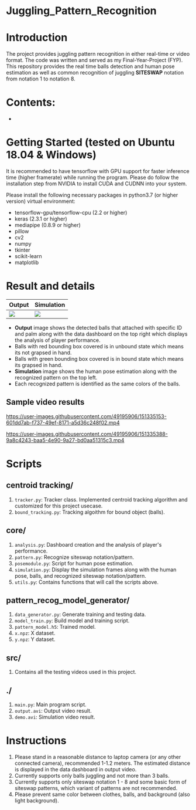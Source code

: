 # Juggling_Pattern_Recognition

# Introduction
The project provides juggling pattern recognition in either real-time or video format. The code was written and served
as my Final-Year-Project (FYP). This repository provides the real time balls detection and human pose estimation as well as common recognition of juggling **SITESWAP** notation from notation 1 to notation 8.

# Contents:
* 

# Getting Started (tested on Ubuntu 18.04 & Windows)
It is recommended to have tensorflow with GPU support for faster inference time (higher framerate) while running the program. Please do follow the installation step from NVIDIA to install CUDA and CUDNN into your system.

Please install the following necessary packages in python3.7 (or higher version) virtual environment:
* tensorflow-gpu/tensorflow-cpu (2.2 or higher)
* keras (2.3.1 or higher)
* mediapipe (0.8.9 or higher)
* pillow
* cv2
* numpy
* tkinter
* scikit-learn
* matplotlib


# Result and details
Output | Simulation
--- | ---
![](https://user-images.githubusercontent.com/49195906/151332629-1c43b810-8451-4a01-9552-7c1a19804311.png) | ![](https://user-images.githubusercontent.com/49195906/151332456-56745ab9-e879-466c-aacc-f5eb204439d9.png)
* **Output** image shows the detected balls that attached with specific ID and palm along with the data dashboard on the top right which displays the analysis of player performance. 
* Balls with red bounding box covered is in unbound state which means its not grapsed in hand. 
* Balls with green bounding box covered is in bound state which means its grapsed in hand.
* **Simulation** image shows the human pose estimation along with the recognized pattern on the top left.
* Each recognized pattern is identified as the same colors of the balls.

## Sample video results

https://user-images.githubusercontent.com/49195906/151335153-601dd7ab-f737-49ef-8171-a5d36c248f02.mp4


https://user-images.githubusercontent.com/49195906/151335388-9a8c4243-baa5-4e90-9a27-bd0aa51315c3.mp4

# Scripts
## centroid tracking/
1. ```tracker.py```: Tracker class. Implemented centroid tracking algorithm and customized for this project usecase.
2. ```bound_tracking.py```: Tracking algoithm for bound object (balls).

## core/
1. ```analysis.py```: Dashboard creation and the analysis of player's performance.
2. ```pattern.py```: Recognize siteswap notation/pattern.
3. ```posemodule.py```: Script for human pose estimation.
4. ```simulation.py```: Display the simulation frames along with the human pose, balls, and recognized siteswap notation/pattern.
5. ```utils.py```: Contains functions that will call the scripts above.

## pattern_recog_model_generator/
1. ```data_generator.py```: Generate training and testing data.
2. ```model_train.py```: Build model and training script.
3. ```pattern_model.h5```: Trained model.
4. ```x.npz```: X dataset.
5. ```y.npz```: Y dataset.

## src/
1. Contains all the testing videos used in this project.

## ./
1. ```main.py```: Main program script.
2. ```output.avi```: Output video result.
3. ```demo.avi```: Simulation video result. 

# Instructions 
1. Please stand in a reasonable distance to laptop camera (or any other connected camera), recommended 1-1.2 meters. The estimated distance is displayed in the data dashboard in output video.
2. Currently supports only balls juggling and not more than 3 balls.
3. Currently supports only siteswap notation 1 - 8 and some basic form of siteswap patterns, which variant of patterns are not recommended.
4. Please prevent same color between clothes, balls, and background (also light background).
